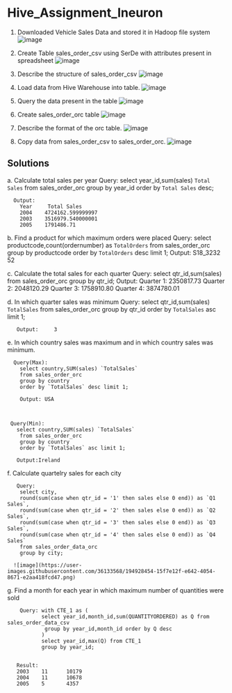 # Hive_Assignment_Ineuron
1. Downloaded Vehicle Sales Data and stored it in Hadoop file system
    ![image](https://user-images.githubusercontent.com/36133568/194927084-2e57b1d8-3dda-4f7c-86b4-675c32a740c4.png)
2. Create Table sales_order_csv  using SerDe with attributes present in spreadsheet
   ![image](https://user-images.githubusercontent.com/36133568/194927117-8a4722f4-b879-4a3f-a7bd-dfb98bafda63.png)
3. Describe the structure of sales_order_csv
   ![image](https://user-images.githubusercontent.com/36133568/194927147-861cdeaf-baa6-4c1f-ac3b-53f6d190ee23.png)
4. Load data from Hive Warehouse into table.
   ![image](https://user-images.githubusercontent.com/36133568/194927195-01994178-3b4b-49fb-9c3b-8cecc0c4a47d.png)
5. Query the data present in the table
   ![image](https://user-images.githubusercontent.com/36133568/194927243-26c0feb0-c7d7-40f9-9dc0-5c2c1f7816a2.png)
6. Create sales_order_orc table
   ![image](https://user-images.githubusercontent.com/36133568/194927319-c6943a8f-c5b8-42d5-b623-6788ab6459cd.png)

7. Describe the format of the orc table.
    ![image](https://user-images.githubusercontent.com/36133568/194927393-c0adedf9-0d82-41a8-a23c-650b1a19870e.png)
8. Copy data from sales_order_csv to sales_order_orc.
   ![image](https://user-images.githubusercontent.com/36133568/194927427-35a1ae32-59a1-4753-820a-fb92b6f03a6a.png)

## Solutions
   a.	Calculate total sales per year
      Query:   select year_id,sum(sales) `Total Sales` from sales_order_orc  group by year_id 
                order by `Total Sales` desc;

      
      Output:
        Year     Total Sales
        2004    4724162.599999997
        2003    3516979.540000001
        2005    1791486.71
  b.	Find a product for which maximum orders were placed
      Query: select productcode,count(ordernumber) as `TotalOrders` 
             from sales_order_orc 
             group by productcode
             order by `TotalOrders` desc limit 1;
      Output:
       S18_3232        52
       
     

  c.	Calculate the total sales for each quarter
      Query: select qtr_id,sum(sales) from sales_order_orc
              group by qtr_id;
      Output: Quarter 1: 2350817.73
                Quarter 2: 2048120.29
                Quarter 3: 1758910.80
                Quarter 4: 3874780.01

     
  d.	In which quarter sales was minimum
      Query: 
       select qtr_id,sum(sales) `TotalSales` from sales_order_orc
       group by qtr_id
       order by `TotalSales` asc limit 1;
       
       Output:     3
       
       
       
       
  e.	In which country sales was maximum and in which country sales was minimum.
  
      Query(Max): 
        select country,SUM(sales) `TotalSales`
        from sales_order_orc
        group by country
        order by `TotalSales` desc limit 1;
        
        Output: USA
        
        
      
     Query(Min):
       select country,SUM(sales) `TotalSales`
        from sales_order_orc
        group by country
        order by `TotalSales` asc limit 1;
        
       Output:Ireland
       
   f.	Calculate quartelry sales for each city
   
       Query:
        select city,
        round(sum(case when qtr_id = '1' then sales else 0 end)) as `Q1 Sales`,
        round(sum(case when qtr_id = '2' then sales else 0 end)) as `Q2 Sales`,
        round(sum(case when qtr_id = '3' then sales else 0 end)) as `Q3 Sales`,
        round(sum(case when qtr_id = '4' then sales else 0 end)) as `Q4 Sales`
        from sales_order_data_orc
        group by city;
        
      ![image](https://user-images.githubusercontent.com/36133568/194928454-15f7e12f-e642-4054-8671-e2aa418fcd47.png)


   g.	Find a month for each year in which maximum number of quantities were sold
    
        Query: with CTE_1 as (
               select year_id,month_id,sum(QUANTITYORDERED) as Q from sales_order_data_csv
                group by year_id,month_id order by Q desc
               )
               select year_id,max(Q) from CTE_1
               group by year_id;
        

       Result:
       2003    11      10179
       2004    11      10678
       2005    5       4357
       




      
